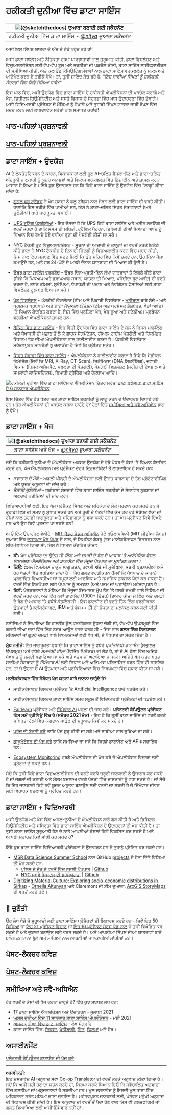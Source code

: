 <!--
CO_OP_TRANSLATOR_METADATA:
{
  "original_hash": "06bac7959b46b6e8aedcae014278c476",
  "translation_date": "2025-09-06T08:24:25+00:00",
  "source_file": "6-Data-Science-In-Wild/20-Real-World-Examples/README.md",
  "language_code": "pa"
}
-->
# ਹਕੀਕਤੀ ਦੁਨੀਆ ਵਿੱਚ ਡਾਟਾ ਸਾਇੰਸ

| ![ [(@sketchthedocs)](https://sketchthedocs.dev) ਦੁਆਰਾ ਬਣਾਈ ਗਈ ਸਕੈਚਨੋਟ ](../../sketchnotes/20-DataScience-RealWorld.png) |
| :--------------------------------------------------------------------------------------------------------------: |
|               ਹਕੀਕਤੀ ਦੁਨੀਆ ਵਿੱਚ ਡਾਟਾ ਸਾਇੰਸ - _[@nitya](https://twitter.com/nitya) ਦੁਆਰਾ ਸਕੈਚਨੋਟ_               |

ਅਸੀਂ ਇਸ ਸਿੱਖਣ ਯਾਤਰਾ ਦੇ ਅੰਤ ਦੇ ਨੇੜੇ ਪਹੁੰਚ ਰਹੇ ਹਾਂ!

ਅਸੀਂ ਡਾਟਾ ਸਾਇੰਸ ਅਤੇ ਨੈਤਿਕਤਾ ਦੀਆਂ ਪਰਿਭਾਸ਼ਾਵਾਂ ਨਾਲ ਸ਼ੁਰੂਆਤ ਕੀਤੀ, ਡਾਟਾ ਵਿਸ਼ਲੇਸ਼ਣ ਅਤੇ ਵਿਜੁਅਲਾਈਜ਼ੇਸ਼ਨ ਲਈ ਵੱਖ-ਵੱਖ ਟੂਲ ਅਤੇ ਤਕਨੀਕਾਂ ਦੀ ਪੜਚੋਲ ਕੀਤੀ, ਡਾਟਾ ਸਾਇੰਸ ਲਾਈਫਸਾਈਕਲ ਦੀ ਸਮੀਖਿਆ ਕੀਤੀ, ਅਤੇ ਕਲਾਉਡ ਕੰਪਿਊਟਿੰਗ ਸੇਵਾਵਾਂ ਨਾਲ ਡਾਟਾ ਸਾਇੰਸ ਵਰਕਫਲੋਜ਼ ਨੂੰ ਸਕੇਲ ਅਤੇ ਆਟੋਮੇਟ ਕਰਨ ਦੇ ਤਰੀਕੇ ਵੇਖੇ। ਤਾਂ, ਤੁਸੀਂ ਸ਼ਾਇਦ ਸੋਚ ਰਹੇ ਹੋ: _"ਇਹ ਸਾਰੀਆਂ ਸਿੱਖਣਾਂ ਨੂੰ ਹਕੀਕਤੀ ਸੰਦਰਭਾਂ ਵਿੱਚ ਕਿਵੇਂ ਜੋੜਿਆ ਜਾਵੇ?"_

ਇਸ ਪਾਠ ਵਿੱਚ, ਅਸੀਂ ਉਦਯੋਗ ਵਿੱਚ ਡਾਟਾ ਸਾਇੰਸ ਦੇ ਹਕੀਕਤੀ ਐਪਲੀਕੇਸ਼ਨਾਂ ਦੀ ਪੜਚੋਲ ਕਰਾਂਗੇ ਅਤੇ ਖੋਜ, ਡਿਜ਼ੀਟਲ ਹਿਊਮੈਨਿਟੀਜ਼ ਅਤੇ ਸਸਤੇ ਵਿਕਾਸ ਦੇ ਸੰਦਰਭਾਂ ਵਿੱਚ ਖਾਸ ਉਦਾਹਰਣਾਂ ਵਿੱਚ ਡੁੱਬਾਂਗੇ। ਅਸੀਂ ਵਿਦਿਆਰਥੀ ਪ੍ਰੋਜੈਕਟ ਦੇ ਮੌਕਿਆਂ ਨੂੰ ਵੇਖਾਂਗੇ ਅਤੇ ਤੁਹਾਡੀ ਸਿੱਖਣ ਯਾਤਰਾ ਜਾਰੀ ਰੱਖਣ ਵਿੱਚ ਮਦਦ ਕਰਨ ਲਈ ਲਾਭਦਾਇਕ ਸਰੋਤਾਂ ਨਾਲ ਸਮਾਪਤ ਕਰਾਂਗੇ!

## ਪਾਠ-ਪਹਿਲਾਂ ਪ੍ਰਸ਼ਨਾਵਲੀ

## [ਪਾਠ-ਪਹਿਲਾਂ ਪ੍ਰਸ਼ਨਾਵਲੀ](https://ff-quizzes.netlify.app/en/ds/quiz/38)

## ਡਾਟਾ ਸਾਇੰਸ + ਉਦਯੋਗ

AI ਦੇ ਲੋਕਤੰਤਰਿਕਰਨ ਦੇ ਕਾਰਨ, ਵਿਕਾਸਕਾਰਾਂ ਲਈ ਹੁਣ AI-ਚਲਿਤ ਫੈਸਲਾ-ਲੈਣ ਅਤੇ ਡਾਟਾ-ਚਲਿਤ ਅੰਦਰੂਨੀ ਜਾਣਕਾਰੀ ਨੂੰ ਯੂਜ਼ਰ ਅਨੁਭਵਾਂ ਅਤੇ ਵਿਕਾਸ ਵਰਕਫਲੋਜ਼ ਵਿੱਚ ਡਿਜ਼ਾਈਨ ਅਤੇ ਸ਼ਾਮਲ ਕਰਨਾ ਆਸਾਨ ਹੋ ਗਿਆ ਹੈ। ਇੱਥੇ ਕੁਝ ਉਦਾਹਰਣ ਹਨ ਕਿ ਕਿਵੇਂ ਡਾਟਾ ਸਾਇੰਸ ਨੂੰ ਉਦਯੋਗ ਵਿੱਚ "ਲਾਗੂ" ਕੀਤਾ ਜਾਂਦਾ ਹੈ:

 * [ਗੂਗਲ ਫਲੂ ਟ੍ਰੈਂਡਸ](https://www.wired.com/2015/10/can-learn-epic-failure-google-flu-trends/) ਨੇ ਖੋਜ ਸ਼ਬਦਾਂ ਨੂੰ ਫਲੂ ਟ੍ਰੈਂਡਸ ਨਾਲ ਜੋੜਨ ਲਈ ਡਾਟਾ ਸਾਇੰਸ ਦੀ ਵਰਤੋਂ ਕੀਤੀ। ਹਾਲਾਂਕਿ ਇਸ ਤਰੀਕੇ ਵਿੱਚ ਖਾਮੀਆਂ ਸਨ, ਇਸ ਨੇ ਡਾਟਾ-ਚਲਿਤ ਸਿਹਤ ਸੰਭਾਵਨਾਵਾਂ (ਅਤੇ ਚੁਣੌਤੀਆਂ) ਬਾਰੇ ਜਾਗਰੂਕਤਾ ਵਧਾਈ।

 * [UPS ਰੂਟਿੰਗ ਪੇਸ਼ਗੋਈਆਂ](https://www.technologyreview.com/2018/11/21/139000/how-ups-uses-ai-to-outsmart-bad-weather/) - ਇਹ ਦੱਸਦਾ ਹੈ ਕਿ UPS ਕਿਵੇਂ ਡਾਟਾ ਸਾਇੰਸ ਅਤੇ ਮਸ਼ੀਨ ਲਰਨਿੰਗ ਦੀ ਵਰਤੋਂ ਕਰਦਾ ਹੈ ਤਾਕਿ ਮੌਸਮ ਦੀ ਸਥਿਤੀ, ਟ੍ਰੈਫਿਕ ਪੈਟਰਨ, ਡਿਲਿਵਰੀ ਦੀਆਂ ਮਿਆਦਾਂ ਆਦਿ ਨੂੰ ਧਿਆਨ ਵਿੱਚ ਰੱਖਦੇ ਹੋਏ ਵਧੀਆ ਰੂਟਾਂ ਦੀ ਪੇਸ਼ਗੋਈ ਕੀਤੀ ਜਾ ਸਕੇ।

 * [NYC ਟੈਕਸੀ ਰੂਟ ਵਿਜੁਅਲਾਈਜ਼ੇਸ਼ਨ](http://chriswhong.github.io/nyctaxi/) - [ਸੂਚਨਾ ਦੀ ਆਜ਼ਾਦੀ ਦੇ ਕਾਨੂੰਨਾਂ](https://chriswhong.com/open-data/foil_nyc_taxi/) ਦੀ ਵਰਤੋਂ ਕਰਕੇ ਇਕੱਠੇ ਕੀਤੇ ਡਾਟਾ ਨੇ NYC ਟੈਕਸੀਜ਼ ਦੇ ਦਿਨ ਦੀ ਜ਼ਿੰਦਗੀ ਨੂੰ ਵਿਜੁਅਲਾਈਜ਼ ਕਰਨ ਵਿੱਚ ਮਦਦ ਕੀਤੀ, ਜਿਸ ਨਾਲ ਇਹ ਸਮਝਣ ਵਿੱਚ ਮਦਦ ਮਿਲੀ ਕਿ ਉਹ ਸ਼ਹਿਰ ਵਿੱਚ ਕਿਵੇਂ ਚਲਦੇ ਹਨ, ਉਹ ਕਿੰਨਾ ਪੈਸਾ ਕਮਾਉਂਦੇ ਹਨ, ਅਤੇ ਹਰ 24-ਘੰਟੇ ਦੇ ਅਰਸੇ ਦੌਰਾਨ ਯਾਤਰਾਵਾਂ ਦੀ ਮਿਆਦ ਕੀ ਹੁੰਦੀ ਹੈ।

 * [ਉਬਰ ਡਾਟਾ ਸਾਇੰਸ ਵਰਕਬੈਂਚ](https://eng.uber.com/dsw/) - ਉਬਰ ਦਿਨ-ਪ੍ਰਤੀ-ਦਿਨ ਲੱਖਾਂ ਯਾਤਰਾਵਾਂ ਤੋਂ ਇਕੱਠੇ ਕੀਤੇ ਡਾਟਾ (ਜਿਵੇਂ ਕਿ ਪਿਕਅੱਪ ਅਤੇ ਡ੍ਰਾਪਆਫ ਸਥਾਨ, ਯਾਤਰਾ ਦੀ ਮਿਆਦ, ਪਸੰਦੀਦਾ ਰੂਟ ਆਦਿ) ਦੀ ਵਰਤੋਂ ਕਰਦਾ ਹੈ, ਤਾਕਿ ਕੀਮਤਾਂ, ਸੁਰੱਖਿਆ, ਧੋਖਾਧੜੀ ਦੀ ਪਛਾਣ ਅਤੇ ਨੈਵੀਗੇਸ਼ਨ ਫੈਸਲਿਆਂ ਲਈ ਡਾਟਾ ਵਿਸ਼ਲੇਸ਼ਣ ਟੂਲ ਬਣਾਇਆ ਜਾ ਸਕੇ।

 * [ਖੇਡ ਵਿਸ਼ਲੇਸ਼ਣ](https://towardsdatascience.com/scope-of-analytics-in-sports-world-37ed09c39860) - _ਪੇਸ਼ਗੋਈ ਵਿਸ਼ਲੇਸ਼ਣ_ (ਟੀਮ ਅਤੇ ਖਿਡਾਰੀ ਵਿਸ਼ਲੇਸ਼ਣ - [ਮਨੀਬਾਲ](https://datasciencedegree.wisconsin.edu/blog/moneyball-proves-importance-big-data-big-ideas/) ਬਾਰੇ ਸੋਚੋ - ਅਤੇ ਪ੍ਰਸ਼ੰਸਕ ਪ੍ਰਬੰਧਨ) ਅਤੇ _ਡਾਟਾ ਵਿਜੁਅਲਾਈਜ਼ੇਸ਼ਨ_ (ਟੀਮ ਅਤੇ ਪ੍ਰਸ਼ੰਸਕ ਡੈਸ਼ਬੋਰਡ, ਖੇਡਾਂ ਆਦਿ) 'ਤੇ ਧਿਆਨ ਕੇਂਦਰਿਤ ਕਰਦਾ ਹੈ, ਜਿਸ ਵਿੱਚ ਪ੍ਰਤਿਭਾ ਖੋਜ, ਖੇਡ ਜੂਆ ਅਤੇ ਸਟੇਡੀਅਮ ਪ੍ਰਬੰਧਨ ਵਰਗੀਆਂ ਐਪਲੀਕੇਸ਼ਨਾਂ ਸ਼ਾਮਲ ਹਨ।

 * [ਬੈਂਕਿੰਗ ਵਿੱਚ ਡਾਟਾ ਸਾਇੰਸ](https://data-flair.training/blogs/data-science-in-banking/) - ਇਹ ਵਿੱਤੀ ਉਦਯੋਗ ਵਿੱਚ ਡਾਟਾ ਸਾਇੰਸ ਦੇ ਮੁੱਲ ਨੂੰ ਰਿਸਕ ਮਾਡਲਿੰਗ ਅਤੇ ਧੋਖਾਧੜੀ ਦੀ ਪਛਾਣ ਤੋਂ ਲੈ ਕੇ ਗਾਹਕ ਸੈਗਮੈਂਟੇਸ਼ਨ, ਰੀਅਲ-ਟਾਈਮ ਪੇਸ਼ਗੋਈ ਅਤੇ ਰਿਕਮੈਂਡਰ ਸਿਸਟਮ ਤੱਕ ਦੀਆਂ ਐਪਲੀਕੇਸ਼ਨਾਂ ਨਾਲ ਹਾਈਲਾਈਟ ਕਰਦਾ ਹੈ। ਪੇਸ਼ਗੋਈ ਵਿਸ਼ਲੇਸ਼ਣ ਮਹੱਤਵਪੂਰਨ ਮਾਪਦੰਡਾਂ ਨੂੰ ਚਲਾਉਂਦਾ ਹੈ ਜਿਵੇਂ ਕਿ [ਕ੍ਰੈਡਿਟ ਸਕੋਰ](https://dzone.com/articles/using-big-data-and-predictive-analytics-for-credit)।

 * [ਸਿਹਤ ਸੇਵਾਵਾਂ ਵਿੱਚ ਡਾਟਾ ਸਾਇੰਸ](https://data-flair.training/blogs/data-science-in-healthcare/) - ਐਪਲੀਕੇਸ਼ਨਾਂ ਨੂੰ ਹਾਈਲਾਈਟ ਕਰਦਾ ਹੈ ਜਿਵੇਂ ਕਿ ਮੈਡੀਕਲ ਇਮੇਜਿੰਗ (ਜਿਵੇਂ ਕਿ MRI, X-Ray, CT-Scan), ਜਿਨੋਮਿਕਸ (DNA ਸਿਕਵੈਂਸਿੰਗ), ਦਵਾਈ ਵਿਕਾਸ (ਰਿਸਕ ਅਸੈਸਮੈਂਟ, ਸਫਲਤਾ ਦੀ ਪੇਸ਼ਗੋਈ), ਪੇਸ਼ਗੋਈ ਵਿਸ਼ਲੇਸ਼ਣ (ਮਰੀਜ਼ ਦੀ ਦੇਖਭਾਲ ਅਤੇ ਸਪਲਾਈ ਲਾਜਿਸਟਿਕਸ), ਬਿਮਾਰੀ ਟ੍ਰੈਕਿੰਗ ਅਤੇ ਰੋਕਥਾਮ ਆਦਿ।

![ਹਕੀਕਤੀ ਦੁਨੀਆ ਵਿੱਚ ਡਾਟਾ ਸਾਇੰਸ ਦੇ ਐਪਲੀਕੇਸ਼ਨ](../../../../6-Data-Science-In-Wild/20-Real-World-Examples/images/data-science-applications.png) ਚਿੱਤਰ ਸ੍ਰੋਤ: [ਡਾਟਾ ਫਲੇਅਰ: ਡਾਟਾ ਸਾਇੰਸ ਦੇ 6 ਸ਼ਾਨਦਾਰ ਐਪਲੀਕੇਸ਼ਨ](https://data-flair.training/blogs/data-science-applications/)

ਇਸ ਚਿੱਤਰ ਵਿੱਚ ਹੋਰ ਖੇਤਰ ਅਤੇ ਡਾਟਾ ਸਾਇੰਸ ਤਕਨੀਕਾਂ ਨੂੰ ਲਾਗੂ ਕਰਨ ਦੇ ਉਦਾਹਰਣ ਦਿਖਾਏ ਗਏ ਹਨ। ਹੋਰ ਐਪਲੀਕੇਸ਼ਨਾਂ ਦੀ ਪੜਚੋਲ ਕਰਨਾ ਚਾਹੁੰਦੇ ਹੋ? ਹੇਠਾਂ ਦਿੱਤੇ [ਸਮੀਖਿਆ ਅਤੇ ਸਵੈ ਅਧਿਐਨ](../../../../6-Data-Science-In-Wild/20-Real-World-Examples) ਭਾਗ ਨੂੰ ਵੇਖੋ।

## ਡਾਟਾ ਸਾਇੰਸ + ਖੋਜ

| ![ [(@sketchthedocs)](https://sketchthedocs.dev) ਦੁਆਰਾ ਬਣਾਈ ਗਈ ਸਕੈਚਨੋਟ ](../../sketchnotes/20-DataScience-Research.png) |
| :---------------------------------------------------------------------------------------------------------------: |
|              ਡਾਟਾ ਸਾਇੰਸ ਅਤੇ ਖੋਜ - _[@nitya](https://twitter.com/nitya) ਦੁਆਰਾ ਸਕੈਚਨੋਟ_              |

ਜਦੋਂ ਕਿ ਹਕੀਕਤੀ ਦੁਨੀਆ ਦੇ ਐਪਲੀਕੇਸ਼ਨ ਅਕਸਰ ਉਦਯੋਗ ਦੇ ਵੱਡੇ ਪੱਧਰ ਦੇ ਕੇਸਾਂ 'ਤੇ ਧਿਆਨ ਕੇਂਦਰਿਤ ਕਰਦੇ ਹਨ, _ਖੋਜ_ ਐਪਲੀਕੇਸ਼ਨ ਅਤੇ ਪ੍ਰੋਜੈਕਟ ਦੋਹਰੇ ਦ੍ਰਿਸ਼ਟੀਕੋਣਾਂ ਤੋਂ ਲਾਭਦਾਇਕ ਹੋ ਸਕਦੇ ਹਨ:

* _ਨਵਾਚਾਰ ਦੇ ਮੌਕੇ_ - ਅਗਲੀ ਪੀੜ੍ਹੀ ਦੇ ਐਪਲੀਕੇਸ਼ਨਾਂ ਲਈ ਉੱਨਤ ਧਾਰਨਾਵਾਂ ਦੇ ਤੇਜ਼ ਪ੍ਰੋਟੋਟਾਈਪਿੰਗ ਅਤੇ ਯੂਜ਼ਰ ਅਨੁਭਵਾਂ ਦੀ ਜਾਂਚ ਕਰੋ।
* _ਤੈਨਾਤੀ ਚੁਣੌਤੀਆਂ_ - ਹਕੀਕਤੀ ਸੰਦਰਭਾਂ ਵਿੱਚ ਡਾਟਾ ਸਾਇੰਸ ਤਕਨੀਕਾਂ ਦੇ ਸੰਭਾਵਿਤ ਨੁਕਸਾਨ ਜਾਂ ਅਣਚਾਹੇ ਨਤੀਜਿਆਂ ਦੀ ਜਾਂਚ ਕਰੋ।

ਵਿਦਿਆਰਥੀਆਂ ਲਈ, ਇਹ ਖੋਜ ਪ੍ਰੋਜੈਕਟ ਸਿੱਖਣ ਅਤੇ ਸਹਿਯੋਗ ਦੇ ਮੌਕੇ ਪ੍ਰਦਾਨ ਕਰ ਸਕਦੇ ਹਨ ਜੋ ਤੁਹਾਡੀ ਵਿਸ਼ੇ ਦੀ ਸਮਝ ਨੂੰ ਸੁਧਾਰ ਸਕਦੇ ਹਨ ਅਤੇ ਰੁਚੀ ਦੇ ਖੇਤਰਾਂ ਵਿੱਚ ਕੰਮ ਕਰ ਰਹੇ ਸੰਬੰਧਤ ਲੋਕਾਂ ਜਾਂ ਟੀਮਾਂ ਨਾਲ ਤੁਹਾਡੀ ਜਾਗਰੂਕਤਾ ਅਤੇ ਸਹਿਭਾਗਤਾ ਨੂੰ ਵਧਾ ਸਕਦੇ ਹਨ। ਤਾਂ ਖੋਜ ਪ੍ਰੋਜੈਕਟ ਕਿਵੇਂ ਦਿਖਦੇ ਹਨ ਅਤੇ ਉਹ ਕਿਵੇਂ ਪ੍ਰਭਾਵ ਪਾ ਸਕਦੇ ਹਨ?

ਆਓ ਇੱਕ ਉਦਾਹਰਣ ਵੇਖੀਏ - [MIT ਜੈਂਡਰ ਸ਼ੇਡਸ ਅਧਿਐਨ](http://gendershades.org/overview.html) ਜੋਏ ਬੁਓਲਾਮਵਿਨੀ (MIT ਮੀਡੀਆ ਲੈਬਜ਼) ਦੁਆਰਾ ਇੱਕ [ਦਸਤਖਤ ਖੋਜ ਪੇਪਰ](http://proceedings.mlr.press/v81/buolamwini18a/buolamwini18a.pdf) ਦੇ ਨਾਲ, ਜੋ ਟਿਮਨਿਟ ਗੇਬਰੂ (ਤਦ ਮਾਈਕਰੋਸਾਫਟ ਰਿਸਰਚ) ਨਾਲ ਸਹਿ-ਲਿਖਿਆ ਗਿਆ ਸੀ, ਜਿਸ ਨੇ ਧਿਆਨ ਕੇਂਦਰਿਤ ਕੀਤਾ:

 * **ਕੀ:** ਖੋਜ ਪ੍ਰੋਜੈਕਟ ਦਾ ਉਦੇਸ਼ ਸੀ _ਲਿੰਗ ਅਤੇ ਚਮੜੀ ਦੇ ਰੰਗ ਦੇ ਆਧਾਰ 'ਤੇ ਆਟੋਮੈਟਿਕ ਫੇਸ਼ਲ ਵਿਸ਼ਲੇਸ਼ਣ ਐਲਗੋਰਿਥਮ ਅਤੇ ਡਾਟਾਸੈਟ ਵਿੱਚ ਮੌਜੂਦ ਪੱਖਪਾਤ ਦਾ ਮੁਲਾਂਕਣ ਕਰਨਾ।_
 * **ਕਿਉਂ:** ਫੇਸ਼ਲ ਵਿਸ਼ਲੇਸ਼ਣ ਕਾਨੂੰਨ ਲਾਗੂ ਕਰਨ, ਹਵਾਈ ਅੱਡੇ ਦੀ ਸੁਰੱਖਿਆ, ਭਰਤੀ ਪ੍ਰਣਾਲੀਆਂ ਅਤੇ ਹੋਰ ਖੇਤਰਾਂ ਵਿੱਚ ਵਰਤਿਆ ਜਾਂਦਾ ਹੈ - ਜਿੱਥੇ ਗਲਤ ਵਰਗੀਕਰਨ (ਜਿਵੇਂ ਕਿ ਪੱਖਪਾਤ ਦੇ ਕਾਰਨ) ਪ੍ਰਭਾਵਿਤ ਵਿਅਕਤੀਆਂ ਜਾਂ ਸਮੂਹਾਂ ਲਈ ਆਰਥਿਕ ਅਤੇ ਸਮਾਜਿਕ ਨੁਕਸਾਨ ਪੈਦਾ ਕਰ ਸਕਦਾ ਹੈ। ਵਰਤੋਂ ਵਿੱਚ ਨਿਰਪੱਖਤਾ ਲਈ ਪੱਖਪਾਤ ਨੂੰ ਸਮਝਣਾ (ਅਤੇ ਖਤਮ ਜਾਂ ਘਟਾਉਣਾ) ਮਹੱਤਵਪੂਰਨ ਹੈ।
 * **ਕਿਵੇਂ:** ਖੋਜਕਰਤਾਵਾਂ ਨੇ ਮੰਨਿਆ ਕਿ ਮੌਜੂਦਾ ਬੈਂਚਮਾਰਕ ਮੁੱਖ ਤੌਰ 'ਤੇ ਹਲਕੇ ਚਮੜੀ ਵਾਲੇ ਵਿਸ਼ਿਆਂ ਦੀ ਵਰਤੋਂ ਕਰਦੇ ਹਨ, ਅਤੇ ਇੱਕ ਨਵਾਂ ਡਾਟਾਸੈਟ (1000+ ਚਿੱਤਰ) ਤਿਆਰ ਕੀਤਾ ਜੋ ਲਿੰਗ ਅਤੇ ਚਮੜੀ ਦੇ ਰੰਗ ਦੇ ਆਧਾਰ 'ਤੇ _ਵਧੇਰੇ ਸੰਤੁਲਿਤ_ ਸੀ। ਇਸ ਡਾਟਾਸੈਟ ਦੀ ਵਰਤੋਂ ਤਿੰਨ ਲਿੰਗ ਵਰਗੀਕਰਨ ਉਤਪਾਦਾਂ (ਮਾਈਕਰੋਸਾਫਟ, IBM ਅਤੇ ਫੇਸ++ ਤੋਂ) ਦੀ ਸ਼ੁੱਧਤਾ ਦਾ ਮੁਲਾਂਕਣ ਕਰਨ ਲਈ ਕੀਤੀ ਗਈ।

ਨਤੀਜਿਆਂ ਨੇ ਦਿਖਾਇਆ ਕਿ ਹਾਲਾਂਕਿ ਕੁੱਲ ਵਰਗੀਕਰਨ ਸ਼ੁੱਧਤਾ ਚੰਗੀ ਸੀ, ਵੱਖ-ਵੱਖ ਉਪਸਮੂਹਾਂ ਵਿੱਚ ਗਲਤੀ ਦੀਆਂ ਦਰਾਂ ਵਿੱਚ ਇੱਕ ਨਜ਼ਰ ਆਉਣ ਵਾਲਾ ਫਰਕ ਸੀ - ਜਿਸ ਨਾਲ **ਗਲਤ ਲਿੰਗ ਨਿਰਧਾਰਨ** ਮਹਿਲਾਵਾਂ ਜਾਂ ਗੂੜ੍ਹੇ ਚਮੜੀ ਵਾਲੇ ਵਿਅਕਤੀਆਂ ਲਈ ਵੱਧ ਸੀ, ਜੋ ਪੱਖਪਾਤ ਦਾ ਸੰਕੇਤ ਦਿੰਦਾ ਹੈ।

**ਮੁੱਖ ਨਤੀਜੇ:** ਇਹ ਜਾਗਰੂਕਤਾ ਵਧਾਈ ਕਿ ਡਾਟਾ ਸਾਇੰਸ ਨੂੰ ਵਧੇਰੇ _ਪ੍ਰਤਿਨਿਧੀ ਡਾਟਾਸੈਟ_ (ਸੰਤੁਲਿਤ ਉਪਸਮੂਹ) ਅਤੇ ਵਧੇਰੇ _ਸਮਾਵੇਸ਼ੀ ਟੀਮਾਂ_ (ਵਿਭਿੰਨ ਪਿਛੋਕੜ) ਦੀ ਲੋੜ ਹੈ, ਤਾਂ ਜੋ AI ਹੱਲਾਂ ਵਿੱਚ ਅਜਿਹੇ ਪੱਖਪਾਤ ਨੂੰ ਜਲਦੀ ਪਛਾਣਿਆ ਜਾ ਸਕੇ ਅਤੇ ਖਤਮ ਜਾਂ ਘਟਾਇਆ ਜਾ ਸਕੇ। ਅਜਿਹੇ ਖੋਜ ਯਤਨ ਬਹੁਤ ਸਾਰੀਆਂ ਸੰਸਥਾਵਾਂ ਨੂੰ _ਜਿੰਮੇਵਾਰ AI_ ਲਈ ਸਿਧਾਂਤ ਅਤੇ ਅਭਿਆਸ ਪਰਿਭਾਸ਼ਿਤ ਕਰਨ ਵਿੱਚ ਵੀ ਸਹਾਇਕ ਹਨ, ਤਾਂ ਜੋ ਉਹਨਾਂ ਦੇ AI ਉਤਪਾਦਾਂ ਅਤੇ ਪ੍ਰਕਿਰਿਆਵਾਂ ਵਿੱਚ ਨਿਰਪੱਖਤਾ ਵਿੱਚ ਸੁਧਾਰ ਕੀਤਾ ਜਾ ਸਕੇ।

**ਮਾਈਕਰੋਸਾਫਟ ਵਿੱਚ ਸੰਬੰਧਤ ਖੋਜ ਯਤਨਾਂ ਬਾਰੇ ਜਾਣਨਾ ਚਾਹੁੰਦੇ ਹੋ?**

* [ਮਾਈਕਰੋਸਾਫਟ ਰਿਸਰਚ ਪ੍ਰੋਜੈਕਟ](https://www.microsoft.com/research/research-area/artificial-intelligence/?facet%5Btax%5D%5Bmsr-research-area%5D%5B%5D=13556&facet%5Btax%5D%5Bmsr-content-type%5D%5B%5D=msr-project) 'ਤੇ Artificial Intelligence ਬਾਰੇ ਪੜਚੋਲ ਕਰੋ।
* [ਮਾਈਕਰੋਸਾਫਟ ਰਿਸਰਚ ਡਾਟਾ ਸਾਇੰਸ ਸਮਰ ਸਕੂਲ](https://www.microsoft.com/en-us/research/academic-program/data-science-summer-school/) ਤੋਂ ਵਿਦਿਆਰਥੀ ਪ੍ਰੋਜੈਕਟਾਂ ਦੀ ਪੜਚੋਲ ਕਰੋ।
* [Fairlearn](https://fairlearn.org/) ਪ੍ਰੋਜੈਕਟ ਅਤੇ [ਜਿੰਮੇਵਾਰ AI](https://www.microsoft.com/en-us/ai/responsible-ai?activetab=pivot1%3aprimaryr6) ਪਹਲਾਂ ਦੀ ਜਾਂਚ ਕਰੋ।
**ਪਲੇਨਟਰੀ ਕੰਪਿਊਟਰ ਪ੍ਰੋਜੈਕਟ ਇਸ ਸਮੇਂ ਪ੍ਰੀਵਿਊ ਵਿੱਚ ਹੈ (ਸਤੰਬਰ 2021 ਤੱਕ)** - ਇਹ ਹੈ ਕਿ ਤੁਸੀਂ ਡਾਟਾ ਸਾਇੰਸ ਦੀ ਵਰਤੋਂ ਕਰਕੇ ਸਥਿਰਤਾ ਹੱਲਾਂ ਵਿੱਚ ਯੋਗਦਾਨ ਪਾਉਣ ਦੀ ਸ਼ੁਰੂਆਤ ਕਿਵੇਂ ਕਰ ਸਕਦੇ ਹੋ।

* [ਪਹੁੰਚ ਦੀ ਬੇਨਤੀ ਕਰੋ](https://planetarycomputer.microsoft.com/account/request) ਤਾਕਿ ਖੋਜ ਸ਼ੁਰੂ ਕੀਤੀ ਜਾ ਸਕੇ ਅਤੇ ਸਾਥੀਆਂ ਨਾਲ ਜੁੜਿਆ ਜਾ ਸਕੇ।
* [ਡਾਕੂਮੈਂਟੇਸ਼ਨ ਦੀ ਖੋਜ ਕਰੋ](https://planetarycomputer.microsoft.com/docs/overview/about) ਤਾਕਿ ਸਮਝਿਆ ਜਾ ਸਕੇ ਕਿ ਕਿਹੜੇ ਡਾਟਾਸੈਟ ਅਤੇ APIs ਸਹਾਇਕ ਹਨ।
* [Ecosystem Monitoring](https://analytics-lab.org/ecosystemmonitoring/) ਵਰਗੇ ਐਪਲੀਕੇਸ਼ਨ ਦੀ ਖੋਜ ਕਰੋ ਜੋ ਐਪਲੀਕੇਸ਼ਨ ਵਿਚਾਰਾਂ ਲਈ ਪ੍ਰੇਰਨਾ ਦੇ ਸਕਦੇ ਹਨ।

ਸੋਚੋ ਕਿ ਤੁਸੀਂ ਕਿਵੇਂ ਡਾਟਾ ਵਿਜੁਅਲਾਈਜ਼ੇਸ਼ਨ ਦੀ ਵਰਤੋਂ ਕਰਕੇ ਜ਼ਰੂਰੀ ਜਾਣਕਾਰੀ ਨੂੰ ਉਜਾਗਰ ਕਰ ਸਕਦੇ ਹੋ ਜਾਂ ਜੰਗਲਾਂ ਦੀ ਕਟਾਈ ਅਤੇ ਮੌਸਮ ਬਦਲਾਅ ਵਰਗੇ ਖੇਤਰਾਂ ਵਿੱਚ ਜਾਣਕਾਰੀ ਨੂੰ ਵਧਾ ਸਕਦੇ ਹੋ। ਜਾਂ ਸੋਚੋ ਕਿ ਇਹ ਜਾਣਕਾਰੀ ਕਿਵੇਂ ਨਵੇਂ ਯੂਜ਼ਰ ਅਨੁਭਵ ਬਣਾਉਣ ਲਈ ਵਰਤੀ ਜਾ ਸਕਦੀ ਹੈ ਜੋ ਜ਼ਿੰਮੇਵਾਰ ਜੀਵਨ ਲਈ ਵਿਹਾਰਕ ਬਦਲਾਅ ਨੂੰ ਪ੍ਰੇਰਿਤ ਕਰਦੇ ਹਨ।

## ਡਾਟਾ ਸਾਇੰਸ + ਵਿਦਿਆਰਥੀ

ਅਸੀਂ ਉਦਯੋਗ ਅਤੇ ਖੋਜ ਵਿੱਚ ਅਸਲ-ਦੁਨੀਆ ਦੇ ਐਪਲੀਕੇਸ਼ਨ ਬਾਰੇ ਗੱਲ ਕੀਤੀ ਹੈ ਅਤੇ ਡਿਜਿਟਲ ਹਿਊਮੈਨਿਟੀਜ਼ ਅਤੇ ਸਥਿਰਤਾ ਵਿੱਚ ਡਾਟਾ ਸਾਇੰਸ ਐਪਲੀਕੇਸ਼ਨ ਦੇ ਉਦਾਹਰਨਾਂ ਦੀ ਖੋਜ ਕੀਤੀ ਹੈ। ਤਾਂ ਤੁਸੀਂ ਡਾਟਾ ਸਾਇੰਸ ਸ਼ੁਰੂਆਤੀ ਹੋਣ ਦੇ ਨਾਤੇ ਆਪਣੀਆਂ ਕੌਸ਼ਲਾਂ ਕਿਵੇਂ ਵਿਕਸਿਤ ਕਰ ਸਕਦੇ ਹੋ ਅਤੇ ਆਪਣੀ ਮਹਾਰਤ ਕਿਵੇਂ ਸਾਂਝੀ ਕਰ ਸਕਦੇ ਹੋ?

ਇੱਥੇ ਕੁਝ ਡਾਟਾ ਸਾਇੰਸ ਵਿਦਿਆਰਥੀ ਪ੍ਰੋਜੈਕਟਾਂ ਦੇ ਉਦਾਹਰਨ ਹਨ ਜੋ ਤੁਹਾਨੂੰ ਪ੍ਰੇਰਿਤ ਕਰ ਸਕਦੇ ਹਨ।

* [MSR Data Science Summer School](https://www.microsoft.com/en-us/research/academic-program/data-science-summer-school/#!projects) ਨਾਲ GitHub [projects](https://github.com/msr-ds3) ਜੋ ਹੇਠਾਂ ਦਿੱਤੇ ਵਿਸ਼ਿਆਂ ਦੀ ਖੋਜ ਕਰਦੇ ਹਨ:
    - [ਪੁਲਿਸ ਦੇ ਜ਼ੋਰ ਦੇ ਵਰਤੋਂ ਵਿੱਚ ਨਸਲੀ ਪੱਖਪਾਤ](https://www.microsoft.com/en-us/research/video/data-science-summer-school-2019-replicating-an-empirical-analysis-of-racial-differences-in-police-use-of-force/) | [Github](https://github.com/msr-ds3/stop-question-frisk)
    - [NYC ਸਬਵੇ ਸਿਸਟਮ ਦੀ ਭਰੋਸੇਯੋਗਤਾ](https://www.microsoft.com/en-us/research/video/data-science-summer-school-2018-exploring-the-reliability-of-the-nyc-subway-system/) | [Github](https://github.com/msr-ds3/nyctransit)
* [Digitizing Material Culture: Exploring socio-economic distributions in Sirkap](https://claremont.maps.arcgis.com/apps/Cascade/index.html?appid=bdf2aef0f45a4674ba41cd373fa23afc) - [Ornella Altunyan](https://twitter.com/ornelladotcom) ਅਤੇ Claremont ਦੀ ਟੀਮ ਦੁਆਰਾ, [ArcGIS StoryMaps](https://storymaps.arcgis.com/) ਦੀ ਵਰਤੋਂ ਕਰਦੇ ਹੋਏ।

## 🚀 ਚੁਣੌਤੀ

ਉਹ ਲੇਖ ਖੋਜੋ ਜੋ ਸ਼ੁਰੂਆਤੀ ਲਈ ਡਾਟਾ ਸਾਇੰਸ ਪ੍ਰੋਜੈਕਟਾਂ ਦੀ ਸਿਫਾਰਸ਼ ਕਰਦੇ ਹਨ - ਜਿਵੇਂ [ਇਹ 50 ਵਿਸ਼ਿਆਂ](https://www.upgrad.com/blog/data-science-project-ideas-topics-beginners/) ਜਾਂ [ਇਹ 21 ਪ੍ਰੋਜੈਕਟ ਵਿਚਾਰ](https://www.intellspot.com/data-science-project-ideas) ਜਾਂ [ਇਹ 16 ਪ੍ਰੋਜੈਕਟ ਸੋਰਸ ਕੋਡ ਨਾਲ](https://data-flair.training/blogs/data-science-project-ideas/) ਜੋ ਤੁਸੀਂ ਵਿਖੰਡਿਤ ਕਰ ਸਕਦੇ ਹੋ ਅਤੇ ਦੁਬਾਰਾ ਬਣਾਉਣ ਲਈ ਵਰਤ ਸਕਦੇ ਹੋ। ਅਤੇ ਆਪਣੀਆਂ ਸਿੱਖਣ ਦੀਆਂ ਯਾਤਰਾਵਾਂ ਬਾਰੇ ਬਲੌਗ ਕਰਨਾ ਨਾ ਭੁੱਲੋ ਅਤੇ ਸਾਰਿਆਂ ਨਾਲ ਆਪਣੀਆਂ ਜਾਣਕਾਰੀਆਂ ਸਾਂਝੀਆਂ ਕਰੋ।

## ਪੋਸਟ-ਲੈਕਚਰ ਕਵਿਜ਼

## [ਪੋਸਟ-ਲੈਕਚਰ ਕਵਿਜ਼](https://ff-quizzes.netlify.app/en/ds/quiz/39)

## ਸਮੀਖਿਆ ਅਤੇ ਸਵੈ-ਅਧਿਐਨ

ਹੋਰ ਵਰਤੋਂ ਦੇ ਕੇਸਾਂ ਦੀ ਖੋਜ ਕਰਨਾ ਚਾਹੁੰਦੇ ਹੋ? ਇੱਥੇ ਕੁਝ ਸਬੰਧਤ ਲੇਖ ਹਨ:
* [17 ਡਾਟਾ ਸਾਇੰਸ ਐਪਲੀਕੇਸ਼ਨ ਅਤੇ ਉਦਾਹਰਨ](https://builtin.com/data-science/data-science-applications-examples) - ਜੁਲਾਈ 2021
* [ਅਸਲ ਦੁਨੀਆ ਵਿੱਚ 11 ਸ਼ਾਨਦਾਰ ਡਾਟਾ ਸਾਇੰਸ ਐਪਲੀਕੇਸ਼ਨ](https://myblindbird.com/data-science-applications-real-world/) - ਮਈ 2021
* [ਅਸਲ ਦੁਨੀਆ ਵਿੱਚ ਡਾਟਾ ਸਾਇੰਸ](https://towardsdatascience.com/data-science-in-the-real-world/home) - ਲੇਖ ਸੰਗ੍ਰਹਿ
* ਡਾਟਾ ਸਾਇੰਸ ਵਿੱਚ: [ਸ਼ਿਕਸ਼ਾ](https://data-flair.training/blogs/data-science-in-education/), [ਖੇਤੀਬਾੜੀ](https://data-flair.training/blogs/data-science-in-agriculture/), [ਵਿੱਤ](https://data-flair.training/blogs/data-science-in-finance/), [ਫਿਲਮਾਂ](https://data-flair.training/blogs/data-science-at-movies/) ਅਤੇ ਹੋਰ।

## ਅਸਾਈਨਮੈਂਟ

[ਪਲੇਨਟਰੀ ਕੰਪਿਊਟਰ ਡਾਟਾਸੈਟ ਦੀ ਖੋਜ ਕਰੋ](assignment.md)

---

**ਅਸਵੀਕਤੀ**:  
ਇਹ ਦਸਤਾਵੇਜ਼ AI ਅਨੁਵਾਦ ਸੇਵਾ [Co-op Translator](https://github.com/Azure/co-op-translator) ਦੀ ਵਰਤੋਂ ਕਰਕੇ ਅਨੁਵਾਦ ਕੀਤਾ ਗਿਆ ਹੈ। ਜਦੋਂ ਕਿ ਅਸੀਂ ਸਹੀ ਹੋਣ ਦਾ ਯਤਨ ਕਰਦੇ ਹਾਂ, ਕਿਰਪਾ ਕਰਕੇ ਧਿਆਨ ਦਿਓ ਕਿ ਸਵੈਚਾਲਿਤ ਅਨੁਵਾਦਾਂ ਵਿੱਚ ਗਲਤੀਆਂ ਜਾਂ ਅਸੁਚਤਤਾਵਾਂ ਹੋ ਸਕਦੀਆਂ ਹਨ। ਮੂਲ ਦਸਤਾਵੇਜ਼ ਨੂੰ ਇਸਦੀ ਮੂਲ ਭਾਸ਼ਾ ਵਿੱਚ ਅਧਿਕਾਰਤ ਸਰੋਤ ਮੰਨਿਆ ਜਾਣਾ ਚਾਹੀਦਾ ਹੈ। ਮਹੱਤਵਪੂਰਨ ਜਾਣਕਾਰੀ ਲਈ, ਪੇਸ਼ੇਵਰ ਮਨੁੱਖੀ ਅਨੁਵਾਦ ਦੀ ਸਿਫਾਰਸ਼ ਕੀਤੀ ਜਾਂਦੀ ਹੈ। ਇਸ ਅਨੁਵਾਦ ਦੀ ਵਰਤੋਂ ਤੋਂ ਪੈਦਾ ਹੋਣ ਵਾਲੇ ਕਿਸੇ ਵੀ ਗਲਤਫਹਿਮੀ ਜਾਂ ਗਲਤ ਵਿਆਖਿਆ ਲਈ ਅਸੀਂ ਜ਼ਿੰਮੇਵਾਰ ਨਹੀਂ ਹਾਂ।